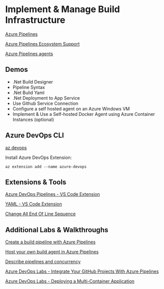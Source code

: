 # Implement & Manage Build Infrastructure

[Azure Pipelines](https://docs.microsoft.com/en-us/azure/devops/pipelines/get-started/key-pipelines-concepts?view=azure-devops)

[Azure Pipelines Ecosystem Support](https://docs.microsoft.com/en-us/azure/devops/pipelines/ecosystems/ecosystems?view=azure-devops)

[Azure Pipelines agents](https://docs.microsoft.com/en-us/azure/devops/pipelines/agents/agents?view=azure-devops&tabs=browser)


## Demos

-   .Net Build Designer
-   Pipeline Syntax
-   .Net Bulid Yaml
-   .Net Deployment to App Service
-   Use Github Service Connection
-   Configure a self hosted agent on an Azure Windows VM
-   Implement & Use a Self-hosted Docker Agent using Azure Container Instances (optional)

## Azure DevOps CLI

[az devops](https://docs.microsoft.com/en-us/cli/azure/devops?view=azure-cli-latest)

Install Azure DevOps Extension:

```
az extension add --name azure-devops
```

## Extensions & Tools

[Azure DevOps Pipelines - VS Code Extension](https://marketplace.visualstudio.com/items?itemName=ms-azure-devops.azure-pipelines)

[YAML - VS Code Extension](https://marketplace.visualstudio.com/items?itemName=redhat.vscode-yaml)

[Change All End Of Line Sequence](https://marketplace.visualstudio.com/items?itemName=vs-publisher-1448185.keyoti-changeallendoflinesequence)

## Additional Labs & Walkthroughs

[Create a build pipeline with Azure Pipelines](https://docs.microsoft.com/en-us/learn/modules/create-a-build-pipeline/)

[Host your own build agent in Azure Pipelines](https://docs.microsoft.com/en-us/learn/modules/host-build-agent/)

[Describe pipelines and concurrency](https://docs.microsoft.com/en-us/learn/modules/describe-pipelines-concurrency/)

[Azure DevOps Labs - Integrate Your GitHub Projects With Azure Pipelines](https://www.azuredevopslabs.com/labs/azuredevops/github-integration/)

[Azure DevOps Labs - Deploying a Multi-Container Application](https://azuredevopslabs.com/labs/vstsextend/kubernetes/)
